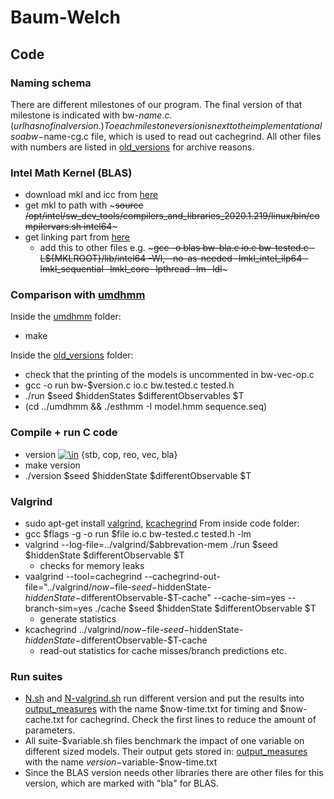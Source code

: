 # Baum-Welch
## Code 
### Naming schema
There are different milestones of our program. The final version of that milestone is indicated with bw-$name.c. (url has no final version.)
To each milestone version is next to the implementation also a bw-$name-cg.c file, which is used to read out cachegrind.
All other files with numbers are listed in [old_versions](../old_versions) for archive reasons.

### Intel Math Kernel (BLAS)
- download mkl and icc from [here](https://dynamicinstaller.intel.com/system-studio/download)
- get mkl to path with ~~~source /opt/intel/sw_dev_tools/compilers_and_libraries_2020.1.219/linux/bin/compilervars.sh intel64~~~
- get linking part from [here](https://software.intel.com/content/www/us/en/develop/articles/intel-mkl-link-line-advisor.html)
    - add this to other files e.g. ~~~gcc -o blas bw-bla.c io.c bw-tested.c -L${MKLROOT}/lib/intel64 -Wl,--no-as-needed -lmkl_intel_ilp64 -lmkl_sequential -lmkl_core -lpthread -lm -ldl~~~

### Comparison with [umdhmm](https://github.com/palanceli/UMDHMM)
Inside the [umdhmm](../umdhmm/) folder:
- make

Inside the [old_versions](../old_versions/) folder:
- check that the printing of the models is uncommented in bw-vec-op.c
- gcc -o run bw-$version.c io.c bw.tested.c tested.h
- ./run $seed $hiddenStates $differentObservables $T
- (cd ../umdhmm && ./esthmm -I model.hmm sequence.seq)

### Compile +  run C code
- version <a href="https://www.codecogs.com/eqnedit.php?latex=\in" target="_blank"><img src="https://latex.codecogs.com/gif.latex?\in" title="\in" /></a> {stb, cop, reo, vec, bla}
- make version 
- ./version $seed $hiddenState $differentObservable $T

### Valgrind
- sudo apt-get install [valgrind](https://valgrind.org/docs/manual/manual.html), [kcachegrind](https://kcachegrind.github.io/html/Home.html)
From inside code folder:
- gcc $flags -g -o run $file io.c bw-tested.c tested.h -lm
- valgrind --log-file=../valgrind/$abbrevation-mem ./run $seed $hiddenState $differentObservable $T
    - checks for memory leaks
- vaalgrind --tool=cachegrind --cachegrind-out-file="../valgrind/$now-$file-$seed-$hiddenState-$hiddenState-$differentObservable-$T-cache" --cache-sim=yes --branch-sim=yes ./cache $seed $hiddenState $differentObservable $T
    - generate statistics
- kcachegrind ../valgrind/$now-$file-$seed-$hiddenState-$hiddenState-$differentObservable-$T-cache
    - read-out statistics for cache misses/branch predictions etc.

### Run suites
- [N.sh](./N.sh) and [N-valgrind.sh](./N-valgrind.sh) run different version and put the results into [output_measures](./output_measures/) with the name $now-time.txt for timing and $now-cache.txt for cachegrind. Check the first lines to reduce the amount of parameters.
- All suite-$variable.sh files benchmark the impact of one variable on different sized models. Their output gets stored in: [output_measures](./output_measures/) with the name $version-$variable-$now-time.txt
- Since the BLAS version needs other libraries there are other files for this version, which are marked with "bla" for BLAS.
